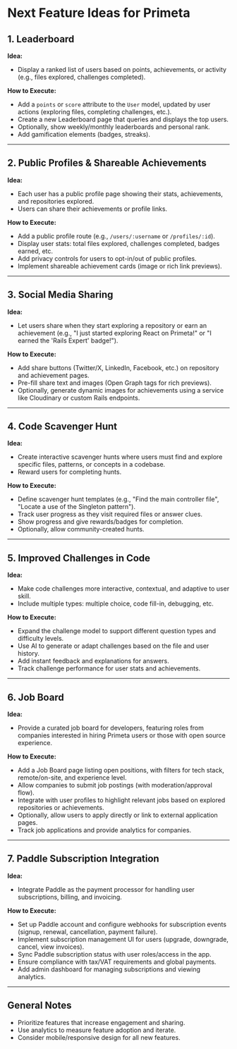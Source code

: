 # Next Feature Ideas for Primeta

## 1. Leaderboard
**Idea:**
- Display a ranked list of users based on points, achievements, or activity (e.g., files explored, challenges completed).

**How to Execute:**
- Add a `points` or `score` attribute to the `User` model, updated by user actions (exploring files, completing challenges, etc.).
- Create a new Leaderboard page that queries and displays the top users.
- Optionally, show weekly/monthly leaderboards and personal rank.
- Add gamification elements (badges, streaks).

---

## 2. Public Profiles & Shareable Achievements
**Idea:**
- Each user has a public profile page showing their stats, achievements, and repositories explored.
- Users can share their achievements or profile links.

**How to Execute:**
- Add a public profile route (e.g., `/users/:username` or `/profiles/:id`).
- Display user stats: total files explored, challenges completed, badges earned, etc.
- Add privacy controls for users to opt-in/out of public profiles.
- Implement shareable achievement cards (image or rich link previews).

---

## 3. Social Media Sharing
**Idea:**
- Let users share when they start exploring a repository or earn an achievement (e.g., "I just started exploring React on Primeta!" or "I earned the 'Rails Expert' badge!").

**How to Execute:**
- Add share buttons (Twitter/X, LinkedIn, Facebook, etc.) on repository and achievement pages.
- Pre-fill share text and images (Open Graph tags for rich previews).
- Optionally, generate dynamic images for achievements using a service like Cloudinary or custom Rails endpoints.

---

## 4. Code Scavenger Hunt
**Idea:**
- Create interactive scavenger hunts where users must find and explore specific files, patterns, or concepts in a codebase.
- Reward users for completing hunts.

**How to Execute:**
- Define scavenger hunt templates (e.g., "Find the main controller file", "Locate a use of the Singleton pattern").
- Track user progress as they visit required files or answer clues.
- Show progress and give rewards/badges for completion.
- Optionally, allow community-created hunts.

---

## 5. Improved Challenges in Code
**Idea:**
- Make code challenges more interactive, contextual, and adaptive to user skill.
- Include multiple types: multiple choice, code fill-in, debugging, etc.

**How to Execute:**
- Expand the challenge model to support different question types and difficulty levels.
- Use AI to generate or adapt challenges based on the file and user history.
- Add instant feedback and explanations for answers.
- Track challenge performance for user stats and achievements.

---

## 6. Job Board
**Idea:**
- Provide a curated job board for developers, featuring roles from companies interested in hiring Primeta users or those with open source experience.

**How to Execute:**
- Add a Job Board page listing open positions, with filters for tech stack, remote/on-site, and experience level.
- Allow companies to submit job postings (with moderation/approval flow).
- Integrate with user profiles to highlight relevant jobs based on explored repositories or achievements.
- Optionally, allow users to apply directly or link to external application pages.
- Track job applications and provide analytics for companies.

---

## 7. Paddle Subscription Integration
**Idea:**
- Integrate Paddle as the payment processor for handling user subscriptions, billing, and invoicing.

**How to Execute:**
- Set up Paddle account and configure webhooks for subscription events (signup, renewal, cancellation, payment failure).
- Implement subscription management UI for users (upgrade, downgrade, cancel, view invoices).
- Sync Paddle subscription status with user roles/access in the app.
- Ensure compliance with tax/VAT requirements and global payments.
- Add admin dashboard for managing subscriptions and viewing analytics.

---

## General Notes
- Prioritize features that increase engagement and sharing.
- Use analytics to measure feature adoption and iterate.
- Consider mobile/responsive design for all new features. 